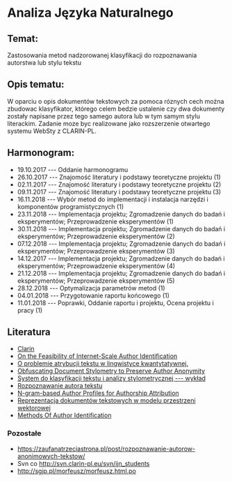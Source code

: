 # Analiza Języka Naturalnego
## Temat:
Zastosowania metod nadzorowanej klasyfikacji do rozpoznawania autorstwa lub stylu tekstu

## Opis tematu:
W oparciu o opis dokumentów tekstowych za pomoca róznych cech można zbudowac klasyfikator, którego celem bedzie ustalenie czy dwa dokumenty zostały napisane przez tego samego autora lub w tym samym stylu literackim. Zadanie moze byc realizowane jako rozszerzenie otwartego systemu WebSty z CLARIN-PL.


## Harmonogram: 
- 19.10.2017 --- Oddanie harmonogramu
- 26.10.2017 --- Znajomość literatury i podstawy teoretyczne projektu (1)
- 02.11.2017 --- Znajomość literatury i podstawy teoretyczne projektu (2)
- 09.11.2017 --- Znajomość literatury i podstawy teoretyczne projektu (3)
- 16.11.2018 --- Wybór metod do implementacji i instalacja narzędzi i komponentów programistycznych (1)
- 23.11.2018 --- Implementacja projektu; Zgromadzenie danych do badań i eksperymentów; Przeprowadzenie eksperymentów (1)
- 30.11.2018 --- Implementacja projektu; Zgromadzenie danych do badań i eksperymentów; Przeprowadzenie eksperymentów (2)
- 07.12.2018 --- Implementacja projektu; Zgromadzenie danych do badań i eksperymentów; Przeprowadzenie eksperymentów (3)
- 14.12.2017 --- Implementacja projektu; Zgromadzenie danych do badań i eksperymentów; Przeprowadzenie eksperymentów (4)
- 21.12.2018 --- Implementacja projektu; Zgromadzenie danych do badań i eksperymentów; Przeprowadzenie eksperymentów (5)
- 28.12.2018 --- Optymalizacja parametrów metod (1) 
- 04.01.2018 --- Przygotowanie raportu końcowego (1)
- 11.01.2018 --- Poprawki, Oddanie raportu i projektu, Ocena projektu i pracy (1)

## Literatura

- [Clarin](http://ws.clarin-pl.eu/websty.shtml)
- [On the Feasibility of Internet-Scale Author Identification](http://randomwalker.info/publications/author-identification-draft.pdf)
- [O problemie atrybucji tekstu w lingwistyce kwantytatywnej.](http://www.lingwistyka.uni.wroc.pl/~pawlowski/Wersje_elektroniczne/O_problemie_atrybucji_2003_Pawlowski.pdf)
- [Obfuscating Document Stylometry to Preserve Author Anonymity](https://www.microsoft.com/en-us/research/publication/obfuscating-document-stylometry-to-preserve-author-anonymity/)
- [System do klasyfikacji tekstu i analizy stylometrycznej --- wykład](http://clarin-pl.eu/wp-content/uploads/2015/05/Stylometria_i_klasyfikacja_-_warsztaty.pdf)
- [Rozpoznawanie autora tekstu](http://sequoia.ict.pwr.wroc.pl/~witold/aiuwr/2008_projekty/posty/)
- [N-gram-based Author Profiles for Authorship Attribution](https://web.cs.dal.ca/~vlado/papers/meta/Kes03.html)
- [Reprezentacja dokumentów tekstowych w modelu przestrzeni wektorowej](https://docplayer.pl/7452-Reprezentacja-dokumentow-tekstowych-w-modelu-przestrzeni-wektorowej.html)
- [Methods Of Author Identification](https://www.scss.tcd.ie/undergraduate/computer-science-language/bacsll_web/mccombe0102.pdf)

### Pozostałe
- https://zaufanatrzeciastrona.pl/post/rozpoznawanie-autorow-anonimowych-tekstow/
- Svn co http://svn.clarin-pl.eu/svn/ijn_students
- http://sgjp.pl/morfeusz/morfeusz.html.po
